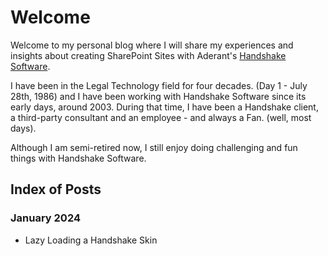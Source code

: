 # Welcome
Welcome to my personal blog where I will share my experiences and insights about creating SharePoint Sites with Aderant's [Handshake Software](https://www.aderant.com/solutions-handshake/).

I have been in the Legal Technology field for four decades. (Day 1 - July 28th, 1986) and I have been working with Handshake Software since its early days, around 2003.  During that time, I have been a Handshake client, a third-party consultant and an employee - and always a Fan. (well, most days).

Although I am semi-retired now, I still enjoy doing challenging and fun things with Handshake Software.

## Index of Posts 

### January 2024
- Lazy Loading a Handshake Skin


